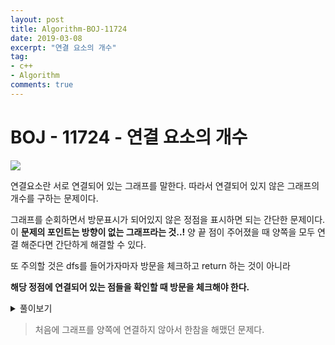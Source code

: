 ```yaml
---
layout: post
title: Algorithm-BOJ-11724
date: 2019-03-08
excerpt: "연결 요소의 개수"
tag:
- c++
- Algorithm
comments: true
---
```


# BOJ - 11724 - 연결 요소의 개수

![](https://www.notion.so/f48b3b29f25f454f94c4ed2d1cc29749#51636766138443fba6d0d600660f6841)

연결요소란 서로 연결되어 있는 그래프를 말한다. 따라서 연결되어 있지 않은 그래프의 개수를 구하는 문제이다.  

그래프를 순회하면서 방문표시가 되어있지 않은 정점을 표시하면 되는 간단한 문제이다. 이 **문제의 포인트는 방향이 없는 그래프라는 것..!** 양 끝 점이 주어졌을 때 양쪽을 모두 연결 해준다면 간단하게 해결할 수 있다.

또 주의할 것은 dfs를 들어가자마자 방문을 체크하고 return 하는 것이 아니라  

**해당 정점에 연결되어 있는 점들을 확인할 때 방문을 체크해야 한다.** 

<details><summary>풀이보기</summary>
<div markdown="1">
    ```c++
        #include<iostream>
        #include<vector>
        using namespace std;
        
        vector<vector <int>> node;
        bool visited[1001];
        int N, M, ans;
        
        void dfs(int v) {
        	// 방문했으면 return;
        	if (!visited[v]) return;
        	
        	visited[v] = true;
        	for(int i=0; i<vector[v].size(); i++) {
        		dfs(vector[v][i]);
        	}
        }
        
        // 1부터 시작하기 위해 N+1까지
        node.resize(N+1);
        
        int main(void) {
        	scanf("%d %d", &N, &M);
        	
        	// M개 간선 입력받기
        	for(int i=0; i<M; i++) {
        		int a, b;
        		scanf("%d %d", &a, &b);
        
        		vector[a].push_back(b);
        		vector[b].push_back(a);
        	}
        
        	// 1~N까지 정점 순회
        	for(int i=1; i<N+1; i++) {
        		if(!visited[i]) dfs(i); ans++;
        	}
        }
    ```
</div>
</details>

> 처음에 그래프를 양쪽에 연결하지 않아서 한참을 해맸던 문제다.